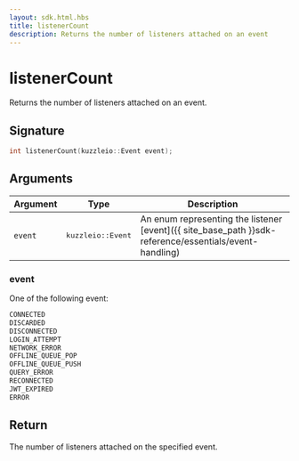```yaml
---
layout: sdk.html.hbs
title: listenerCount
description: Returns the number of listeners attached on an event
---
```


# listenerCount

Returns the number of listeners attached on an event.

## Signature

```cpp
int listenerCount(kuzzleio::Event event);
```

## Arguments

| Argument   | Type                      | Description
| ---------- | ------------------------- | ------------------------------------------------------------------------------------------------------
| `event`    | <pre>kuzzleio::Event</pre>           | An enum representing the listener [event]({{ site_base_path }}sdk-reference/essentials/event-handling)

### **event**

One of the following event:

```cpp
CONNECTED
DISCARDED
DISCONNECTED
LOGIN_ATTEMPT
NETWORK_ERROR
OFFLINE_QUEUE_POP
OFFLINE_QUEUE_PUSH
QUERY_ERROR
RECONNECTED
JWT_EXPIRED
ERROR
```

## Return

The number of listeners attached on the specified event.
